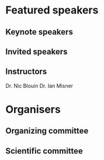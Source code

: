 # Featured speakers

## Keynote speakers


## Invited speakers


## Instructors
Dr. Nic Blouin
Dr. Ian Misner 

# Organisers


## Organizing committee


## Scientific committee
